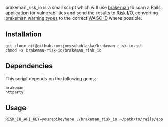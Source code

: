 brakeman_risk_io is a small script which will use [brakeman](http://brakemanscanner.org/) to scan a Rails application for vulnerabilities and send the results to [Risk I/O](https://www.risk.io/), converting [brakeman warning types](http://brakemanscanner.org/docs/warning_types/) to the correct [WASC ID](http://projects.webappsec.org/w/page/13246975/Threat-Classification-Taxonomy-Cross-Reference-View) where possible.

Installation
------------
```
git clone git@github.com:joeyschoblaska/brakeman-risk-io.git
chmod +x brakeman-risk-io/brakeman_risk_io
```

Dependencies
------------
This script depends on the following gems:
```
brakeman
httparty
```

Usage
-----
```
RISK_IO_API_KEY=yourapikeyhere ./brakeman_risk_io ~/path/to/rails/app
```
